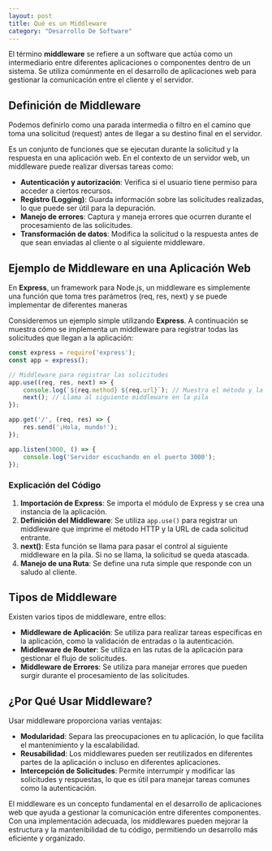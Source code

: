 ```yaml
---
layout: post
title: Qué es un Middleware
category: "Desarrollo De Software"
---
```


El término **middleware** se refiere a un software que actúa como un intermediario entre diferentes aplicaciones o componentes dentro de un sistema. Se utiliza comúnmente en el desarrollo de aplicaciones web para gestionar la comunicación entre el cliente y el servidor.

## Definición de Middleware

Podemos definirlo como una parada intermedia o filtro en el camino que toma una solicitud (request) antes de llegar a su destino final en el servidor.

Es un conjunto de funciones que se ejecutan durante la solicitud y la respuesta en una aplicación web. En el contexto de un servidor web, un middleware puede realizar diversas tareas como:

- **Autenticación y autorización**: Verifica si el usuario tiene permiso para acceder a ciertos recursos.
- **Registro (Logging)**: Guarda información sobre las solicitudes realizadas, lo que puede ser útil para la depuración.
- **Manejo de errores**: Captura y maneja errores que ocurren durante el procesamiento de las solicitudes.
- **Transformación de datos**: Modifica la solicitud o la respuesta antes de que sean enviadas al cliente o al siguiente middleware.

## Ejemplo de Middleware en una Aplicación Web

En **Express**, un framework para Node.js, un middleware es simplemente una función que toma tres parámetros (req, res, next) y se puede implementar de diferentes maneras

Consideremos un ejemplo simple utilizando **Express**. A continuación se muestra cómo se implementa un middleware para registrar todas las solicitudes que llegan a la aplicación:

```javascript
const express = require('express');
const app = express();

// Middleware para registrar las solicitudes
app.use((req, res, next) => {
    console.log(`${req.method} ${req.url}`); // Muestra el método y la URL de la solicitud
    next(); // Llama al siguiente middleware en la pila
});

app.get('/', (req, res) => {
    res.send('¡Hola, mundo!');
});

app.listen(3000, () => {
    console.log('Servidor escuchando en el puerto 3000');
});
```

### Explicación del Código

1. **Importación de Express**: Se importa el módulo de Express y se crea una instancia de la aplicación.
2. **Definición del Middleware**: Se utiliza `app.use()` para registrar un middleware que imprime el método HTTP y la URL de cada solicitud entrante. 
3. **next()**: Esta función se llama para pasar el control al siguiente middleware en la pila. Si no se llama, la solicitud se queda atascada.
4. **Manejo de una Ruta**: Se define una ruta simple que responde con un saludo al cliente.

## Tipos de Middleware

Existen varios tipos de middleware, entre ellos:

- **Middleware de Aplicación**: Se utiliza para realizar tareas específicas en la aplicación, como la validación de entradas o la autenticación.
- **Middleware de Router**: Se utiliza en las rutas de la aplicación para gestionar el flujo de solicitudes.
- **Middleware de Errores**: Se utiliza para manejar errores que pueden surgir durante el procesamiento de las solicitudes.

## ¿Por Qué Usar Middleware?

Usar middleware proporciona varias ventajas:

- **Modularidad**: Separa las preocupaciones en tu aplicación, lo que facilita el mantenimiento y la escalabilidad.
- **Reusabilidad**: Los middlewares pueden ser reutilizados en diferentes partes de la aplicación o incluso en diferentes aplicaciones.
- **Intercepción de Solicitudes**: Permite interrumpir y modificar las solicitudes y respuestas, lo que es útil para manejar tareas comunes como la autenticación.

El middleware es un concepto fundamental en el desarrollo de aplicaciones web que ayuda a gestionar la comunicación entre diferentes componentes. Con una implementación adecuada, los middlewares pueden mejorar la estructura y la mantenibilidad de tu código, permitiendo un desarrollo más eficiente y organizado.